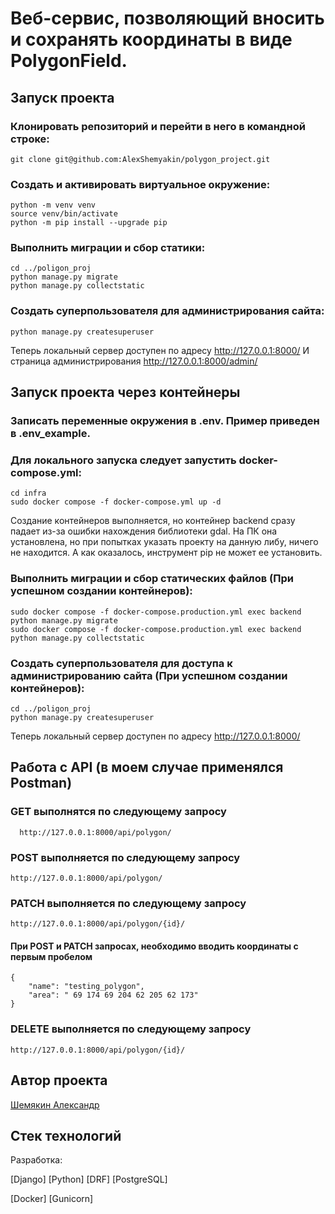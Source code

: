 # Веб-сервис, позволяющий вносить и сохранять координаты в виде PolygonField.

## Запуск проекта
### Клонировать репозиторий и перейти в него в командной строке:

```
git clone git@github.com:AlexShemyakin/polygon_project.git
```

### Cоздать и активировать виртуальное окружение:

```
python -m venv venv
source venv/bin/activate
python -m pip install --upgrade pip
```

### Выполнить миграции и сбор статики:

```
cd ../poligon_proj
python manage.py migrate
python manage.py collectstatic
```

### Создать суперпользователя для администрирования сайта:

```
python manage.py createsuperuser
```
Теперь локальный сервер доступен по адресу http://127.0.0.1:8000/
И страница администрирования http://127.0.0.1:8000/admin/

## Запуск проекта через контейнеры
### Записать переменные окружения в .env. Пример приведен в .env_example.

### Для локального запуска следует запустить docker-compose.yml:

```
cd infra
sudo docker compose -f docker-compose.yml up -d
```
Создание контейнеров выполняется, но контейнер backend сразу падает из-за ошибки нахождения библиотеки gdal.
На ПК она установлена, но при попытках указать проекту на данную либу, ничего не находится.
А как оказалось, инструмент pip не может ее установить.

### Выполнить миграции и сбор статических файлов (При успешном создании контейнеров):

```
sudo docker compose -f docker-compose.production.yml exec backend python manage.py migrate
sudo docker compose -f docker-compose.production.yml exec backend python manage.py collectstatic
```

### Создать суперпользователя для доступа к администрированию сайта (При успешном создании контейнеров):

```
cd ../poligon_proj
python manage.py createsuperuser
```
Теперь локальный сервер доступен по адресу http://127.0.0.1:8000/

## Работа с API (в моем случае применялся Postman)
### GET выполнятся по следующему запросу

```
  http://127.0.0.1:8000/api/polygon/
```

### POST выполняется по следующему запросу

```
http://127.0.0.1:8000/api/polygon/
```

### PATCH выполняется по следующему запросу

```
http://127.0.0.1:8000/api/polygon/{id}/
```

#### При POST и PATCH запросах, необходимо вводить координаты с первым пробелом 

```
{
    "name": "testing_polygon",
    "area": " 69 174 69 204 62 205 62 173"
}
```

### DELETE выполняется по следующему запросу

```
http://127.0.0.1:8000/api/polygon/{id}/
```

## Автор проекта
[Шемякин Александр](https://github.com/AlexShemyakin)

## Стек технологий
Разработка:

[Django]
[Python]
[DRF]
[PostgreSQL]

[Docker]
[Gunicorn]
